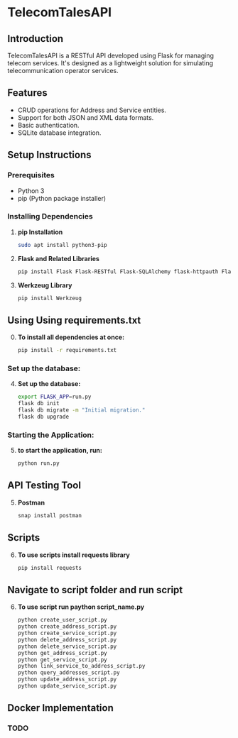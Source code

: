 # TelecomTalesAPI

## Introduction
TelecomTalesAPI is a RESTful API developed using Flask for managing telecom services. It's designed as a lightweight solution for simulating telecommunication operator services.

## Features
- CRUD operations for Address and Service entities.
- Support for both JSON and XML data formats.
- Basic authentication.
- SQLite database integration.

## Setup Instructions

### Prerequisites
- Python 3
- pip (Python package installer)

### Installing Dependencies

1. **pip Installation**
   ```bash
   sudo apt install python3-pip

2. **Flask and Related Libraries**
   ```bash
   pip install Flask Flask-RESTful Flask-SQLAlchemy flask-httpauth Flask-Migrate

3. **Werkzeug Library**
   ```bash
   pip install Werkzeug

## Using Using requirements.txt

0. **To install all dependencies at once:**
   ```bash
   pip install -r requirements.txt


### Set up the database:
4. **Set up the database:**
   ```bash
   export FLASK_APP=run.py
   flask db init
   flask db migrate -m "Initial migration."
   flask db upgrade

### Starting the Application:
5. **to start the application, run:**
   ```bash
   python run.py

## API Testing Tool

5. **Postman**
   ```bash
   snap install postman

## Scripts

6. **To use scripts install requests library**
   ```bash
   pip install requests

## Navigate to script folder and run script 

6. **To use script run paython script_name.py**
   ```bash
   python create_user_script.py
   python create_address_script.py
   python create_service_script.py
   python delete_address_script.py
   python delete_service_script.py
   python get_address_script.py
   python get_service_script.py
   python link_service_to_address_script.py
   python query_addresses_script.py
   python update_address_script.py
   python update_service_script.py

## Docker Implementation

### TODO
